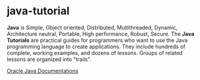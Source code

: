 java-tutorial
=============

**Java** is Simple, Object oriented, Distributed, Multithreaded, Dynamic, Architecture neutral, Portable, High performance, Robust, Secure. The **Java Tutorials** are practical guides for programmers who want to use the Java programming language to create applications. They include hundreds of complete, working examples, and dozens of lessons. Groups of related lessons are organized into "trails".

[Oracle Java Documentations](http://docs.oracle.com/javase/tutorial/index.html)

